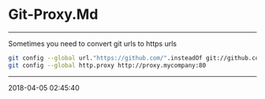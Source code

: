 # Git-Proxy.Md

----------------------------------------- 
Sometimes you need to convert git urls to https urls
```bash
git config --global url."https://github.com/".insteadOf git://github.com/
git config --global http.proxy http://proxy.mycompany:80
```

-----------------------------------------
2018-04-05 02:45:40
